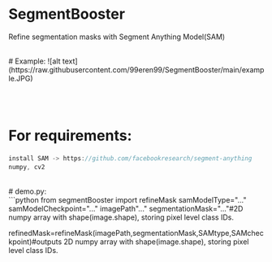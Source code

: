 # SegmentBooster
Refine segmentation masks with Segment Anything Model(SAM)

<br />
# Example:
![alt text](https://raw.githubusercontent.com/99eren99/SegmentBooster/main/example.JPG)

<br /> <br />
# For requirements:<br />
```java
install SAM -> https://github.com/facebookresearch/segment-anything
numpy, cv2
```
<br />
# demo.py:<br />
```python 
from segmentBooster import refineMask
samModelType="..."
samModelCheckpoint="..."
imagePath"..."
segmentationMask="..."#2D numpy array with shape(image.shape), storing pixel level class IDs.

refinedMask=refineMask(imagePath,segmentationMask,SAMtype,SAMcheckpoint)#outputs 2D numpy array with shape(image.shape), storing pixel level class IDs.
```

